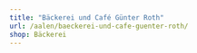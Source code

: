 ```yaml
---
title: "Bäckerei und Café Günter Roth"
url: /aalen/baeckerei-und-cafe-guenter-roth/
shop: Bäckerei
---
```

